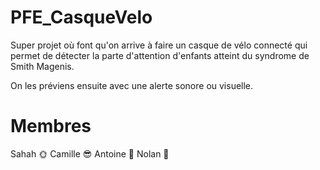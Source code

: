 # PFE_CasqueVelo

Super projet où font qu'on arrive à faire un casque de vélo connecté qui permet de détecter la parte d'attention d'enfants atteint du syndrome de Smith Magenis.  

On les préviens ensuite avec une alerte sonore ou visuelle.

# Membres
Sahah 🌞​
Camille 😎​
Antoine 🗿​
Nolan 🫠
